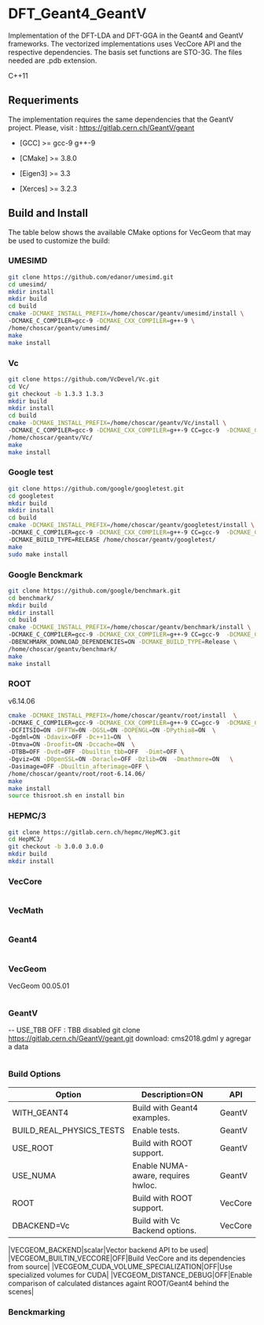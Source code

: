 # DFT_Geant4_GeantV

Implementation of the DFT-LDA and DFT-GGA in the Geant4 and GeantV frameworks. The vectorized implementations uses VecCore API and the respective dependencies. The basis set functions are STO-3G. The files needed are .pdb extension.

C++11

## Requeriments
The implementation requires the same dependencies that the GeantV project. Please, visit :  https://gitlab.cern.ch/GeantV/geant


- [GCC] >= gcc-9 g++-9

- [CMake] >=  3.8.0
  
- [Eigen3] >= 3.3

- [Xerces] >= 3.2.3

## Build and Install

The table below shows the available CMake options for VecGeom that may be used to customize the build:

### UMESIMD
```sh
git clone https://github.com/edanor/umesimd.git
cd umesimd/
mkdir install
mkdir build
cd build
cmake -DCMAKE_INSTALL_PREFIX=/home/choscar/geantv/umesimd/install \
-DCMAKE_C_COMPILER=gcc-9 -DCMAKE_CXX_COMPILER=g++-9 \
/home/choscar/geantv/umesimd/
make
make install
```

### Vc
```sh
git clone https://github.com/VcDevel/Vc.git
cd Vc/
git checkout -b 1.3.3 1.3.3
mkdir build
mkdir install
cd build
cmake -DCMAKE_INSTALL_PREFIX=/home/choscar/geantv/Vc/install \
-DCMAKE_C_COMPILER=gcc-9 -DCMAKE_CXX_COMPILER=g++-9 CC=gcc-9  -DCMAKE_CXX_FLAGS="-std=c++11"    \
/home/choscar/geantv/Vc/
make
make install
```

### Google test
```sh
git clone https://github.com/google/googletest.git
cd googletest
mkdir build
mkdir install
cd build
cmake -DCMAKE_INSTALL_PREFIX=/home/choscar/geantv/googletest/install \
-DCMAKE_C_COMPILER=gcc-9 -DCMAKE_CXX_COMPILER=g++-9 CC=gcc-9  -DCMAKE_CXX_FLAGS="-std=c++11"  \
-DCMAKE_BUILD_TYPE=RELEASE /home/choscar/geantv/googletest/
make
sudo make install
```

### Google Benckmark
```sh
git clone https://github.com/google/benchmark.git
cd benchmark/
mkdir build
mkdir install
cd build
cmake -DCMAKE_INSTALL_PREFIX=/home/choscar/geantv/benchmark/install \
-DCMAKE_C_COMPILER=gcc-9 -DCMAKE_CXX_COMPILER=g++-9 CC=gcc-9  -DCMAKE_CXX_FLAGS="-std=c++11"  \
-DBENCHMARK_DOWNLOAD_DEPENDENCIES=ON -DCMAKE_BUILD_TYPE=Release \
/home/choscar/geantv/benchmark/
make
make install
```
### ROOT

v6.14.06

```sh
cmake -DCMAKE_INSTALL_PREFIX=/home/choscar/geantv/root/install  \
-DCMAKE_C_COMPILER=gcc-9 -DCMAKE_CXX_COMPILER=g++-9 CC=gcc-9  -DCMAKE_CXX_FLAGS="-std=c++11"    \
-DCFITSIO=ON -DFFTW=0N -DGSL=ON -DOPENGL=ON -DPythia8=ON  \
-Dgdml=ON -Ddavix=OFF -Dc++11=ON  \
-Dtmva=ON -Droofit=ON -Dccache=ON  \
-DTBB=OFF -Dvdt=OFF -Dbuiltin_tbb=OFF  -Dimt=OFF \
-Dgviz=ON -DOpenSSL=ON -Doracle=OFF -Dzlib=ON  -Dmathmore=ON   \
-Dasimage=OFF -Dbuiltin_afterimage=OFF \
/home/choscar/geantv/root/root-6.14.06/
make
make install
source thisroot.sh en install bin
```









### HEPMC/3
```sh
git clone https://gitlab.cern.ch/hepmc/HepMC3.git
cd HepMC3/
git checkout -b 3.0.0 3.0.0
mkdir build
mkdir install
```



### VecCore
```sh

```

### VecMath
```sh

```







### Geant4
```sh

```






### VecGeom

VecGeom 00.05.01


```sh

```

### GeantV
-- USE_TBB OFF  : TBB disabled
git clone https://gitlab.cern.ch/GeantV/geant.git
download: cms2018.gdml y agregar a data



```sh

```


### Build Options 

|Option|Description=ON|API|
|------|--------------|---|
|WITH_GEANT4|Build with Geant4 examples.|GeantV|
|BUILD_REAL_PHYSICS_TESTS|Enable tests.|GeantV|
|USE_ROOT|Build with ROOT support.|GeantV|
|USE_NUMA|Enable NUMA-aware, requires hwloc.|GeantV|
|ROOT|Build with ROOT support.|VecCore|
|DBACKEND=Vc|Build with Vc Backend options.|VecCore|






|VECGEOM_BACKEND|scalar|Vector backend API to be used|
|VECGEOM_BUILTIN_VECCORE|OFF|Build VecCore and its dependencies from source|
|VECGEOM_CUDA_VOLUME_SPECIALIZATION|OFF|Use specialized volumes for CUDA|
|VECGEOM_DISTANCE_DEBUG|OFF|Enable comparison of calculated distances againt ROOT/Geant4 behind the scenes|


### Benckmarking 



